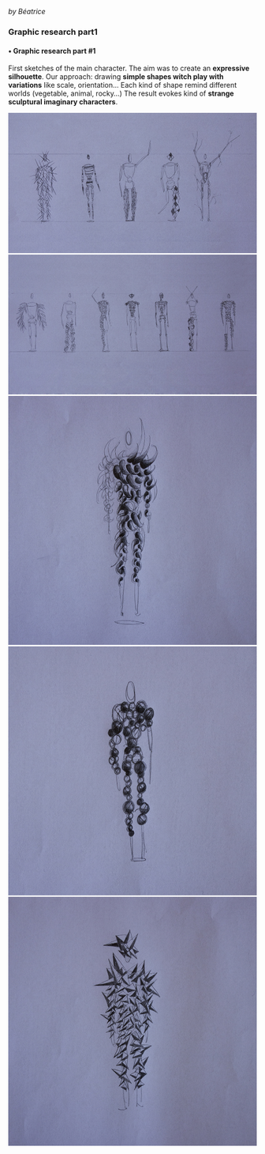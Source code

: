 _by Béatrice_

### Graphic research part1

#### • Graphic research part #1

First sketches of the main character. The aim was to create an **expressive silhouette**. Our approach: drawing **simple shapes witch play with variations** like scale, orientation… Each kind of shape remind different worlds (vegetable, animal, rocky…) The result evokes kind of **strange sculptural imaginary characters**.

![image](../project_images/sketches_1/sketch_1.jpg)
![image](../project_images/sketches_1/sketch_2.jpg)
![image](../project_images/sketches_1/sketch_3.jpg)
![image](../project_images/sketches_1/sketch_4.jpg)
![image](../project_images/sketches_1/sketch_5.jpg)
